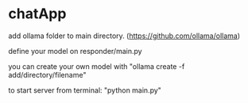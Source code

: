 # chatApp
add ollama folder to main directory. (https://github.com/ollama/ollama)

define your model on responder/main.py

you can create your own model with "ollama create -f add/directory/filename"

to start server from terminal:
"python main.py"
